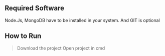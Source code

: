 ## Required Software
Node.Js, MongoDB have to be installed in your system. And GIT is optional

## How to Run
>Download the project
>Open project in cmd
